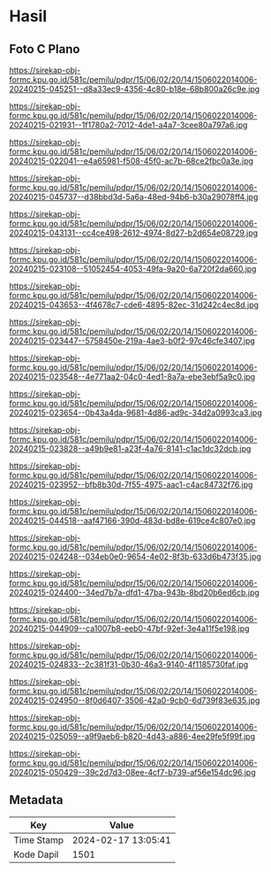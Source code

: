 # Hasil

## Foto C Plano

https://sirekap-obj-formc.kpu.go.id/581c/pemilu/pdpr/15/06/02/20/14/1506022014006-20240215-045251--d8a33ec9-4356-4c80-b18e-68b800a26c9e.jpg

https://sirekap-obj-formc.kpu.go.id/581c/pemilu/pdpr/15/06/02/20/14/1506022014006-20240215-021931--1f1780a2-7012-4de1-a4a7-3cee80a797a6.jpg

https://sirekap-obj-formc.kpu.go.id/581c/pemilu/pdpr/15/06/02/20/14/1506022014006-20240215-022041--e4a65981-f508-45f0-ac7b-68ce2fbc0a3e.jpg

https://sirekap-obj-formc.kpu.go.id/581c/pemilu/pdpr/15/06/02/20/14/1506022014006-20240215-045737--d38bbd3d-5a6a-48ed-94b6-b30a29078ff4.jpg

https://sirekap-obj-formc.kpu.go.id/581c/pemilu/pdpr/15/06/02/20/14/1506022014006-20240215-043131--cc4ce498-2612-4974-8d27-b2d654e08729.jpg

https://sirekap-obj-formc.kpu.go.id/581c/pemilu/pdpr/15/06/02/20/14/1506022014006-20240215-023108--51052454-4053-49fa-9a20-6a720f2da660.jpg

https://sirekap-obj-formc.kpu.go.id/581c/pemilu/pdpr/15/06/02/20/14/1506022014006-20240215-043653--4f4678c7-cde6-4895-82ec-31d242c4ec8d.jpg

https://sirekap-obj-formc.kpu.go.id/581c/pemilu/pdpr/15/06/02/20/14/1506022014006-20240215-023447--5758450e-219a-4ae3-b0f2-97c46cfe3407.jpg

https://sirekap-obj-formc.kpu.go.id/581c/pemilu/pdpr/15/06/02/20/14/1506022014006-20240215-023548--4e771aa2-04c0-4ed1-8a7a-ebe3ebf5a9c0.jpg

https://sirekap-obj-formc.kpu.go.id/581c/pemilu/pdpr/15/06/02/20/14/1506022014006-20240215-023654--0b43a4da-9681-4d86-ad9c-34d2a0993ca3.jpg

https://sirekap-obj-formc.kpu.go.id/581c/pemilu/pdpr/15/06/02/20/14/1506022014006-20240215-023828--a49b9e81-a23f-4a76-8141-c1ac1dc32dcb.jpg

https://sirekap-obj-formc.kpu.go.id/581c/pemilu/pdpr/15/06/02/20/14/1506022014006-20240215-023952--bfb8b30d-7f55-4975-aac1-c4ac84732f76.jpg

https://sirekap-obj-formc.kpu.go.id/581c/pemilu/pdpr/15/06/02/20/14/1506022014006-20240215-044518--aaf47166-390d-483d-bd8e-619ce4c807e0.jpg

https://sirekap-obj-formc.kpu.go.id/581c/pemilu/pdpr/15/06/02/20/14/1506022014006-20240215-024248--034eb0e0-9654-4e02-8f3b-633d6b473f35.jpg

https://sirekap-obj-formc.kpu.go.id/581c/pemilu/pdpr/15/06/02/20/14/1506022014006-20240215-024400--34ed7b7a-dfd1-47ba-943b-8bd20b6ed6cb.jpg

https://sirekap-obj-formc.kpu.go.id/581c/pemilu/pdpr/15/06/02/20/14/1506022014006-20240215-044909--ca1007b8-eeb0-47bf-92ef-3e4a11f5e198.jpg

https://sirekap-obj-formc.kpu.go.id/581c/pemilu/pdpr/15/06/02/20/14/1506022014006-20240215-024833--2c381f31-0b30-46a3-9140-4f1185730faf.jpg

https://sirekap-obj-formc.kpu.go.id/581c/pemilu/pdpr/15/06/02/20/14/1506022014006-20240215-024950--8f0d6407-3506-42a0-9cb0-6d739f83e635.jpg

https://sirekap-obj-formc.kpu.go.id/581c/pemilu/pdpr/15/06/02/20/14/1506022014006-20240215-025059--a9f9aeb6-b820-4d43-a886-4ee29fe5f99f.jpg

https://sirekap-obj-formc.kpu.go.id/581c/pemilu/pdpr/15/06/02/20/14/1506022014006-20240215-050429--39c2d7d3-08ee-4cf7-b739-af56e154dc96.jpg


## Metadata

| Key        | Value               |
| ---------- | ------------------- |
| Time Stamp | 2024-02-17 13:05:41 |
| Kode Dapil | 1501                |



